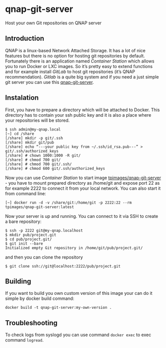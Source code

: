 # qnap-git-server
Host your own Git repositories on QNAP server

## Introduction
QNAP is a linux-based Network Attached Storage. It has a lot of nice features but there is no option for hosting git repositories by default. Fortunately there is an application named _Container Station_ which allows you to run Docker or LXC images. So it’s pretty easy to extend functions and for example install _GitLab_ to host git repositories (it’s QNAP recommendation). _Gitlab_ is a quite big system and if you need a just simple git server you can use this [qnap-git-server](https://github.com/tomplus/qnap-git-server).

## Instalation

First, you have to prepare a directory which will be attached to Docker. This directory has to contain your ssh public key and it is also a place where your repositories will be stored.

```
$ ssh admin@my-qnap.local
[~] cd /share
[/share] mkdir -p git/.ssh
[/share] mkdir git/pub
[/share] echo “---your public key from ~/.ssh/id_rsa.pub---” > git/.ssh/authorized_keys
[/share] # chown 1000:1000 -R git/
[/share] # chmod 700 git/
[/share] # chmod 700 git/.ssh/
[/share] # chmod 600 git/.ssh/authorized_keys
```

Now you can use _Container Station_ to start image [tpimages/qnap-git-server](https://hub.docker.com/r/tpimages/qnap-git-server/) - you have to mount prepared directory as /home/git and expose port 22 as for example 2222 to connect it from your local network. You can also start it from command line:

```
[~] docker run -d -v /share/git:/home/git -p 2222:22 --rm tpimages/qnap-git-server:latest
```

Now your server is up and running. You can connect to it via SSH to create a bare repository:

```
$ ssh -p 2222 git@my-qnap.localhost
$ mkdir pub/project.git
$ cd pub/project.git/
$ git init --bare
Initialized empty Git repository in /home/git/pub/project.git/
```

and then you can clone the repository
```
$ git clone ssh://git@localhost:2222/pub/project.git
```


## Building

If you want to build you own custom version of this image your can do it simple by docker build command:

```
docker build -t qnap-git-server:my-own-version .
```


## Troubleshooting
To check logs from syslogd you can use command `docker exec` to exec command `logread`.
